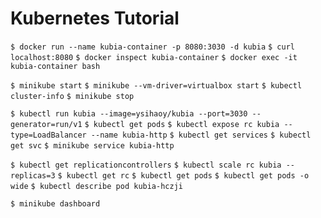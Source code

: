 # Kubernetes Tutorial

`$ docker run --name kubia-container -p 8080:3030 -d kubia`
`$ curl localhost:8080`
`$ docker inspect kubia-container`
`$ docker exec -it kubia-container bash`

`$ minikube start`
`$ minikube --vm-driver=virtualbox start`
`$ kubectl cluster-info`
`$ minikube stop`

`$ kubectl run kubia --image=ysihaoy/kubia --port=3030 --generator=run/v1`
`$ kubectl get pods`
`$ kubectl expose rc kubia --type=LoadBalancer --name kubia-http`
`$ kubectl get services`
`$ kubectl get svc`
`$ minikube service kubia-http`

`$ kubectl get replicationcontrollers`
`$ kubectl scale rc kubia --replicas=3`
`$ kubectl get rc`
`$ kubectl get pods`
`$ kubectl get pods -o wide`
`$ kubectl describe pod kubia-hczji`

`$ minikube dashboard`
